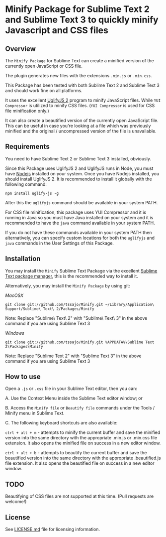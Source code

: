 Minify Package for Sublime Text 2 and Sublime Text 3 to quickly minify Javascript and CSS files
===============================================================================================

Overview
--------
The `Minify Package` for Sublime Text can create a minified version of the currently open JavaScript or CSS file.

The plugin generates new files with the extensions `.min.js` or `.min.css`.

This Package has been tested with both Sublime Text 2 and Sublime Text 3 and should work fine on all platforms.

It uses the excellent [UglifyJS 2](https://github.com/mishoo/UglifyJS2) program to minify JavaScript files.
While `YUI Compressor` is utilized to minify CSS files. (`YUI Compressor` is used for CSS file minification only.)

It can also create a beautified version of the currently open JavaScript file. This can be useful in case you're
looking at a file which was previously minified and the original / uncompressed version of the file is unavailable.

Requirements
------------
You need to have Sublime Text 2 or Sublime Text 3 installed, obviously.

Since this Package uses UglifyJS 2 and UglifyJS runs in Node, you must have [Nodejs](http://nodejs.org/) installed on your system.
Once you have Nodejs installed, you should install UglifyJS 2. It is recommended to install it globally with the following command:

`npm install uglify-js -g`

After this the `uglifyjs` command should be available in your system PATH.

For CSS file minification, this package uses YUI Compressor and it is running in Java so you must have Java installed on your system
and it is recommended to have the `java` command available in your system PATH.

If you do not have these commands available in your system PATH then alternatively, you can specify custom locations for both
the `uglifyjs` and `java` commands in the User Settings of this Package.

Installation
------------
You may install the `Minify` Sublime Text Package via the excellent [Sublime Text package manager](https://sublime.wbond.net/),
this is the recommended way to install it.

Alternatively, you may install the `Minify Package` by using git:

*MacOSX*

    git clone git://github.com/tssajo/Minify.git ~/Library/Application\ Support/Sublime\ Text\ 2/Packages/Minify

Note: Replace "Sublime\ Text\ 2" with "Sublime\ Text\ 3" in the above command if you are using Sublime Text 3

*Windows*

    git clone git://github.com/tssajo/Minify.git %APPDATA%\Sublime Text 2\Packages\Minify

Note: Replace "Sublime Text 2" with "Sublime Text 3" in the above command if you are using Sublime Text 3

How to use
----------
Open a `.js` or `.css` file in your Sublime Text editor, then you can:

A.  Use the Context Menu inside the Sublime Text editor window; or

B.  Access the `Minify file` or `Beautify file` commands under the Tools / Minify menu in Sublime Text.

C.  The following keyboard shortcuts are also available:

`ctrl + alt + m` - attempts to minify the current buffer and save the minified version into the same directory with the
    appropriate .min.js or .min.css file extension. It also opens the minified file on success in a new editor window.

`ctrl + alt + b` - attempts to beautify the current buffer and save the beautified version into the same directory with the
    appropriate .beautified.js file extension. It also opens the beautified file on success in a new editor window.

TODO
----
Beautifying of CSS files are not supported at this time. (Pull requests are welcome!)

License
-------
See [LICENSE.md](https://github.com/tssajo/Minify/blob/master/LICENSE.md) file for licensing information.
